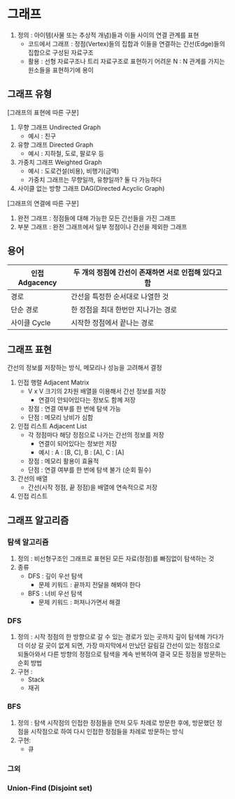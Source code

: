 # 그래프

1. 정의 : 아이템(사물 또는 추상적 개념)들과 이들 사이의 연결 관계를 표현
    - 코드에서 그래프 : 정점(Vertex)들의 집합과 이들을 연결하는 간선(Edge)들의 집합으로 구성된 자료구조
    - 활용 : 선형 자료구조나 트리 자료구조로 표현하기 어려운 N : N 관계를 가지는 원소들을 표현하기에 용이

## 그래프 유형

[그래프의 표현에 따른 구분]

1. 무향 그래프 Undirected Graph
    - 예시 : 친구
2. 유향 그래프 Directed Graph
    - 예시 : 지하철, 도로, 팔로우 등
3. 가중치 그래프 Weighted Graph
    - 예시 : 도로건설(비용), 비행기(금액)
    - 가중치 그래프는 무향일까, 유향일까? 둘 다 가능하다
4. 사이클 없는 방향 그래프 DAG(Directed Acyclic Graph)

[그래프의 연결에 따른 구분]

1. 완전 그래프 : 정점들에 대해 가능한 모든 간선들을 가진 그래프
2. 부분 그래프 : 완전 그래프에서 일부 정점이나 간선을 제외한 그래프

## 용어

| 인접 Adgacency | 두 개의 정점에 간선이 존재하면 서로 인접해 있다고 함 |
| --- | --- |
| 경로 | 간선을 특정한 순서대로 나열한 것 |
| 단순 경로 | 한 정점을 최대 한번만 지나가는 경로 |
| 사이클 Cycle | 시작한 정점에서 끝나는 경로 |

## 그래프 표현

간선의 정보를 저장하는 방식, 메모리나 성능을 고려해서 결정

1. 인접 행렬 Adjacent Matrix
    - V x V 크기의 2차원 배열을 이용해서 간선 정보를 저장
        - 연결이 안되어있다는 정보도 함께 저장
    - 장점 : 연결 여부를 한 번에 탐색 가능
    - 단점 : 메모리 낭비가 심함
2. 인접 리스트 Adjacent List
    - 각 정점마다 해당 정점으로 나가는 간선의 정보를 저장
        - 연결이 되어있다는 정보만 저장
        - 예시 : A : [B, C], B : [A], C : [A]
    - 장점 : 메모리 활용이 효율적
    - 단점 : 연결 여부를 한 번에 탐색 불가 (순회 필수)
3. 간선의 배열
    - 간선(시작 정점, 끝 정점)을 배열에 연속적으로 저장
4. 인접 리스트

## 그래프 알고리즘

### 탐색 알고리즘

1. 정의 : 비선형구조인 그래프로 표현된 모든 자료(정점)를 빠짐없이 탐색하는 것
2. 종류
    - DFS : 깊이 우선 탐색
        - 문제 키워드 : 끝까지 전달을 해봐야 한다
    - BFS : 너비 우선 탐색
        - 문제 키워드 : 퍼져나가면서 해결

### DFS

1. 정의 : 시작 정점의 한 방향으로 갈 수 있는 경로가 있는 곳까지 깊이 탐색해 가다가 더 이상 갈 곳이 없게 되면, 가장 마지막에서 만났던 갈림길 간선이 있는 정점으로 되돌아와서 다른 방향의 정점으로 탐색을 계속 반복하여 결국 모든 정점을 방문하는 순회 방법
2. 구현 :
    - Stack
    - 재귀

### BFS

1. 정의 : 탐색 시작점의 인접한 정점들을 먼저 모두 차례로 방문한 후에, 방문했던 정점을 시작점으로 하여 다시 인접한 정점들을 차례로 방문하는 방식
2. 구현:
    - 큐

### 그외

### Union-Find (Disjoint set)